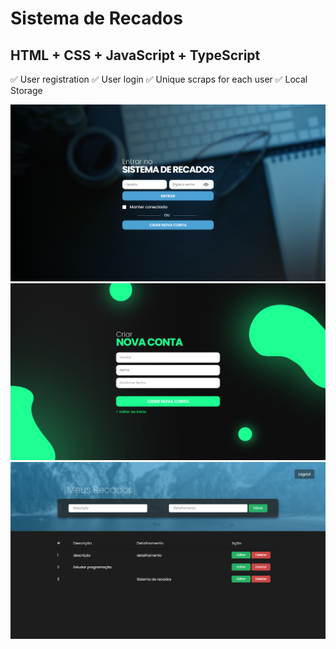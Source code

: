 # Sistema de Recados

<h2>HTML + CSS + JavaScript + TypeScript</h2>

✅ User registration
✅ User login
✅ Unique scraps for each user
✅ Local Storage 

<img src="./src/images/preview-login.png">
<img src="./src/images/preview-register.png">
<img src="./src/images/preview-home.png">
